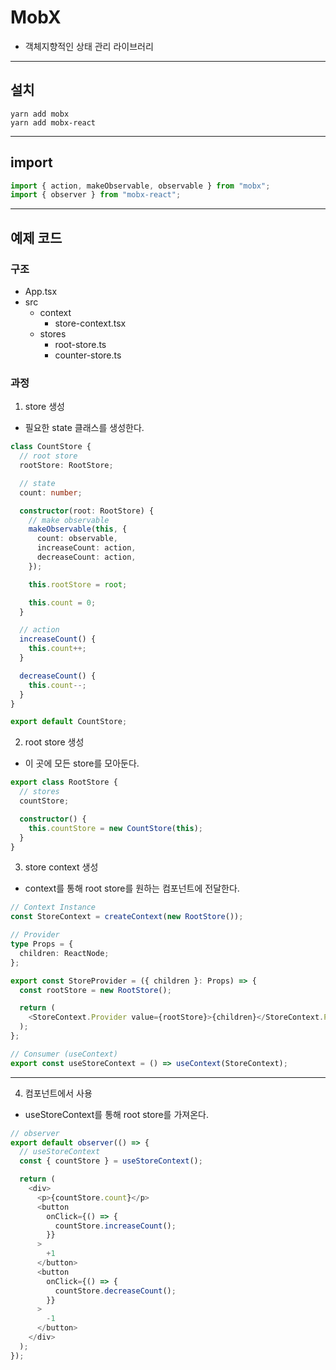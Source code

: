 # MobX

- 객체지향적인 상태 관리 라이브러리

---

## 설치

```
yarn add mobx
yarn add mobx-react
```

---

## import

```ts
import { action, makeObservable, observable } from "mobx";
import { observer } from "mobx-react";
```

---

## 예제 코드

### 구조

- App.tsx
- src
  - context
    - store-context.tsx
  - stores
    - root-store.ts
    - counter-store.ts

### 과정

1. store 생성

- 필요한 state 클래스를 생성한다.

```ts
class CountStore {
  // root store
  rootStore: RootStore;

  // state
  count: number;

  constructor(root: RootStore) {
    // make observable
    makeObservable(this, {
      count: observable,
      increaseCount: action,
      decreaseCount: action,
    });

    this.rootStore = root;

    this.count = 0;
  }

  // action
  increaseCount() {
    this.count++;
  }

  decreaseCount() {
    this.count--;
  }
}

export default CountStore;
```

2. root store 생성

- 이 곳에 모든 store를 모아둔다.

```ts
export class RootStore {
  // stores
  countStore;

  constructor() {
    this.countStore = new CountStore(this);
  }
}
```

3. store context 생성

- context를 통해 root store를 원하는 컴포넌트에 전달한다.

```ts
// Context Instance
const StoreContext = createContext(new RootStore());

// Provider
type Props = {
  children: ReactNode;
};

export const StoreProvider = ({ children }: Props) => {
  const rootStore = new RootStore();

  return (
    <StoreContext.Provider value={rootStore}>{children}</StoreContext.Provider>
  );
};

// Consumer (useContext)
export const useStoreContext = () => useContext(StoreContext);
```

---

4. 컴포넌트에서 사용

- useStoreContext를 통해 root store를 가져온다.

```ts
// observer
export default observer(() => {
  // useStoreContext
  const { countStore } = useStoreContext();

  return (
    <div>
      <p>{countStore.count}</p>
      <button
        onClick={() => {
          countStore.increaseCount();
        }}
      >
        +1
      </button>
      <button
        onClick={() => {
          countStore.decreaseCount();
        }}
      >
        -1
      </button>
    </div>
  );
});
```

